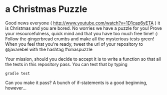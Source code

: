 # a Christmas Puzzle 

Good news everyone ( <http://www.youtube.com/watch?v=1D1cap6yETA> ) it is Christmas and you are bored.
No worries we have a puzzle for you! Prove your resourcefulness, quick mind and that you have
too much free time! :) Follow the gingerbread crumbs and make all the mysterious tests green!
When you feel that you're ready, tweet the url of your repository to @javarebel with the hashtag \#xmaspuzzle

Your mission, should you decide to accept it is to write a function so that all the tests in
this repository pass. You can test that by typing

`gradle test`

Can you make it pass? A bunch of if-statements is a good beginning, however... 

